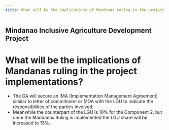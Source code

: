 ```yaml
---
title: What will be the implications of Mandanas ruling in the project implementations
---
```


## Mindanao Inclusive Agriculture Development Project

# What will be the implications of Mandanas ruling in the project implementations?


 - The DA will secure an IMA (Implementation Management Agreement) similar to letter of commitment or MOA with the LGU to indicate the responsibilities of the parties involved. 
 - Meanwhile the counterpart of the LGU is 10% for the Component 2, but once the Mandanas Ruling is implemented the LGU share will be increased to 13%.
